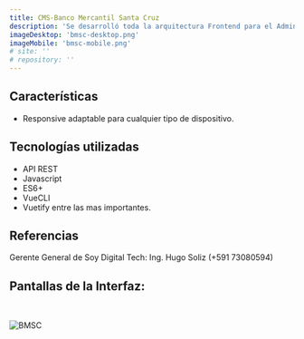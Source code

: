 ```yaml
---
title: CMS-Banco Mercantil Santa Cruz
description: 'Se desarrolló toda la arquitectura Frontend para el Administrador de Contenido para el Portal y Fundación del Banco Mercantil Santa Cruz como consultoria externa para la empresa de tecnología "Soy Digital Tech". '
imageDesktop: 'bmsc-desktop.png'
imageMobile: 'bmsc-mobile.png'
# site: ''
# repository: ''
---
```


## Características
- Responsive adaptable para cualquier tipo de dispositivo.

## Tecnologías utilizadas
- API REST
- Javascript
- ES6+
- VueCLI
- Vuetify
entre las mas importantes.

## Referencias
Gerente General de Soy Digital Tech: Ing. Hugo Soliz (+591 73080594)

## Pantallas de la Interfaz:
<br>

![BMSC](/portfolio/bmsc-desktop.png)
